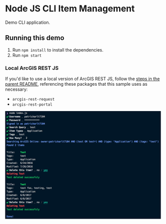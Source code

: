 # Node JS CLI Item Management

Demo CLI application.

## Running this demo

1. Run `npm install` to install the dependencies.
2. Run `npm start`

### Local ArcGIS REST JS

If you'd like to use a local version of ArcGIS REST JS, follow the [steps in the parent README](../README.md#local-arcgis-rest-js-npm), referencing these packages that this sample uses as necessary:

- `arcgis-rest-request`
- `arcgis-rest-portal`

![CLI Screenshot](./screenshot.png)
